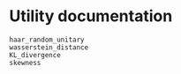 # Utility documentation

```@docs
haar_random_unitary
wasserstein_distance
KL_divergence
skewness
```